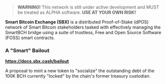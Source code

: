 > __WARNING!__ This network is still under active development and MUST be treated as ALPHA software. __USE AT YOUR OWN RISK!__

__Smart Bitcoin Exchange (SBX)__ is a distributed Proof-of-Stake (dPOS) network of Smart Bitcoin stakeholders tasked with effectively managing the SmartBCH bridge using a suite of trustless, Free and Open Source Software (FOSS) smart contracts.

### A "Smart" Bailout

__https://docs.sbx.cash/bailout__

A proposal to mint a new token to "socialize" the outstanding debt of the 100K BCH currently "locked" by the chain's former treasury custodian.
